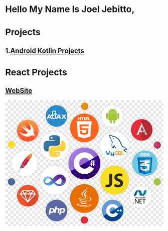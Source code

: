 # Hello My Name Is Joel Jebitto,

# Projects
## 1.[Android Kotlin Projects](https://github.com/JoeJebitto/Android-Kotlin)

# React Projects
## [WebSite](https://web-site-joeljebitto.web.app/)

![image.png](image.png)
